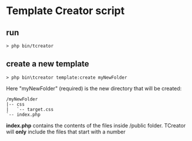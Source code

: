 # Template Creator script

## run
    > php bin/tcreator

## create a new template

    > php bin\tcreator template:create myNewFolder

Here "myNewFolder" (required) is the new directory that will be created:

    /myNewFolder
    |-- css
    |   `-- target.css
    `-- index.php

**index.php** contains the contents of the files inside /public folder. TCreator will **only** include the files that start with a number